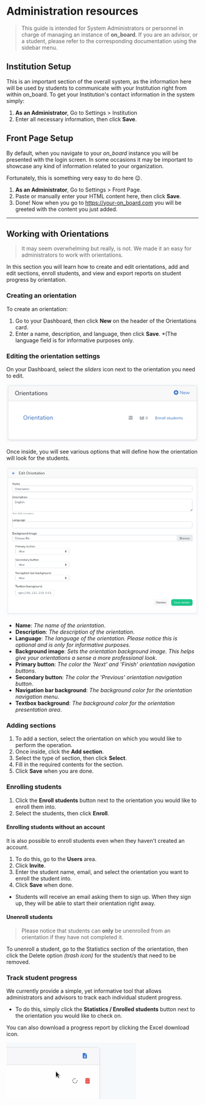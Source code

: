 # Administration resources
> This guide is intended for System Administrators or personnel in charge of managing an instance of **on_board**. If you are an advisor, or a student, please refer to the corresponding documentation using the sidebar menu.

## Institution Setup
This is an important section of the overall system, as the information here will be used by students to communicate with your Institution right from within on_board.
To get your Institution's contact information in the system simply:
1. **As an Administrator**, Go to Settings > Institution
2. Enter all necessary information, then click **Save**.

## Front Page Setup
By default, when you navigate to your *on_board* instance you will be presented with the login screen.
In some occasions it may be important to showcase any kind of information related to your organization.

Fortunately, this is something very easy to do here :wink:.
1. **As an Administrator**, Go to Settings > Front Page.
2. Paste or manually enter your HTML content here, then click **Save**.
3. Done! Now when you go to https://your-on_board.com you will be greeted with the content you just added.
<hr>

## Working with Orientations
> It may seem overwhelming but really, is not. We made it an easy for administrators to work with orientations.

In this section you will learn how to create and edit orientations, add and edit sections, enroll students, and view and export reports on student progress by orientation.
### Creating an orientation
To create an orientation:
1. Go to your Dashboard, then click **New** on the header of the Orientations card.
2. Enter a name, description, and language, then click **Save**. *(The language field is for informative purposes only.

### Editing the orientation settings
On your Dashboard, select the *sliders* icon next to the orientation you need to edit.

![image](assets/img/edit-orientation-01.gif)

Once inside, you will see various options that will define how the orientation will look for the students.

![image](assets/img/edit-orientation-02.png)
* **Name**: *The name of the orientation*.
* **Description**: *The description of the orientation*.
* **Language**: *The language of the orientation. Please notice this is optional and is only for informative purposes*.
* **Background image**: *Sets the orientation background image. This helps give your orientations a sense a more professional look*.
* **Primary button**: *The color the 'Next' and 'Finish' orientation navigation buttons*.
* **Secondary button**: *The color the 'Previous' orientation navigation button*.
* **Navigation bar background**: *The background color for the orientation navigation menu*.
* **Textbox background**: *The background color for the orientation presentation area*.


### Adding sections
1. To add a section, select the orientation on which you would like to perform the operation.
2. Once inside, click the **Add section**.
3. Select the type of section, then click **Select**.
4. Fill in the required contents for the section.
5. Click **Save** when you are done.

### Enrolling students
1. Click the **Enroll students** button next to the orientation you would like to enroll them into.
2. Select the students, then click **Enroll**.

#### Enrolling students without an account
It is also possible to enroll students even when they haven't created an account.
1. To do this, go to the **Users** area.
2. Click **Invite**.
3. Enter the student name, email, and select the orientation you want to enroll the student into.
4. Click **Save** when done.
  * Students will receive an email asking them to sign up. When they sign up, they will be able to start their orientation right away.

#### Unenroll students
> Please notice that students can **only** be unenrolled from an orientation if they have not completed it.

To unenroll a student, go to the Statistics section of the orientation, then click the Delete option *(trash icon)* for the student/s that need to be removed.

### Track student progress
We currently provide a simple, yet informative tool that allows administrators and advisors to track each individual student progress.

* To do this, simply click the **Statistics / Enrolled students** button next to the orientation you would like to check on.

You can also download a progress report by clicking the Excel download icon.

![Excel download](assets/img/excel-report.gif)
